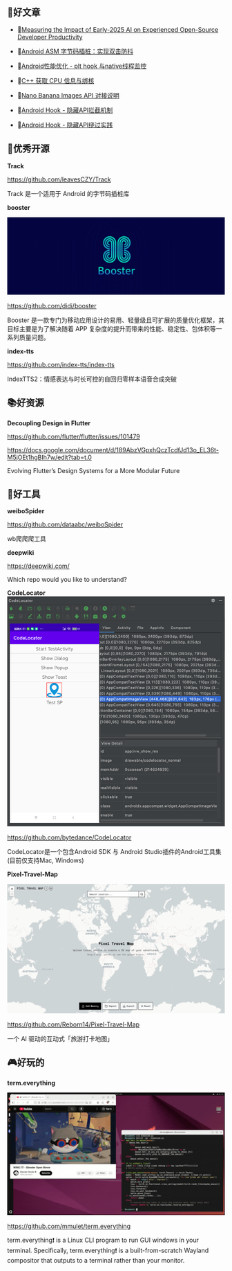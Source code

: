 
## 📖好文章 

* 📄[Measuring the Impact of Early-2025 AI on Experienced Open-Source Developer Productivity](https://metr.org/blog/2025-07-10-early-2025-ai-experienced-os-dev-study/)

* 📄[Android ASM 字节码插桩：实现双击防抖](https://juejin.cn/post/7042328862872567838)
* 📄[Android性能优化 - plt hook 与native线程监控](https://juejin.cn/post/7143945091366223903)

* 📄[C++ 获取 CPU 信息与绑核](https://liuzhe.vip/2025/04/08/C-%E8%8E%B7%E5%8F%96-CPU-%E4%BF%A1%E6%81%AF/)

* 📄[Nano Banana Images API 对接说明](https://zhuanlan.zhihu.com/p/1947856434252473117)

* 📄[Android Hook - 隐藏API拦截机制](https://juejin.cn/post/7440716088898060339)
* 📄[Android Hook - 隐藏API绕过实践](https://juejin.cn/post/7440700915140001843)


## 🎈优秀开源

**Track**

https://github.com/leavesCZY/Track

Track 是一个适用于 Android 的字节码插桩库

**booster**

![20250914155850.png](imgs/20250914155850.png)

https://github.com/didi/booster

Booster 是一款专门为移动应用设计的易用、轻量级且可扩展的质量优化框架，其目标主要是为了解决随着 APP 复杂度的提升而带来的性能、稳定性、包体积等一系列质量问题。

**index-tts**

https://github.com/index-tts/index-tts

IndexTTS2：情感表达与时长可控的自回归零样本语音合成突破


## 📚好资源


**Decoupling Design in Flutter**

https://github.com/flutter/flutter/issues/101479

https://docs.google.com/document/d/189AbzVGpxhQczTcdfJd13o_EL36t-M5jOEt1hgBIh7w/edit?tab=t.0

Evolving Flutter’s Design Systems for a More Modular Future

## 🔨好工具

**weiboSpider**

https://github.com/dataabc/weiboSpider

wb爬爬爬工具

**deepwiki**

https://deepwiki.com/

Which repo would you like to understand?


**CodeLocator**
![20250914145556.png](imgs/20250914145556.png)

https://github.com/bytedance/CodeLocator

CodeLocator是一个包含Android SDK 与 Android Studio插件的Android工具集(目前仅支持Mac, Windows)

**Pixel-Travel-Map**

![20250914150915.png](imgs/20250914150915.png)

https://github.com/Reborn14/Pixel-Travel-Map

一个 AI 驱动的互动式「旅游打卡地图」

## 🎮好玩的

**term.everything**

![20250914145710.png](imgs/20250914145710.png)

https://github.com/mmulet/term.everything


term.everything❗ is a Linux CLI program to run GUI windows in your terminal. Specifically, term.everything❗ is a built-from-scratch Wayland compositor that outputs to a terminal rather than your monitor.


